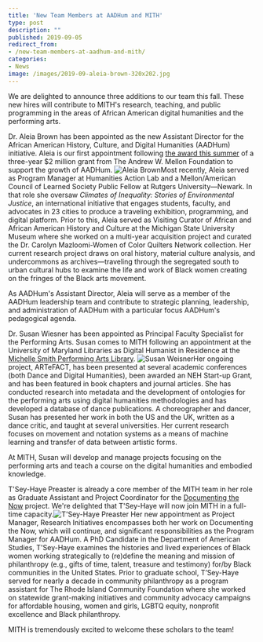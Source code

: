 ```yaml
---
title: 'New Team Members at AADHum and MITH'
type: post
description: ""
published: 2019-09-05
redirect_from: 
- /new-team-members-at-aadhum-and-mith/
categories:
- News
image: /images/2019-09-aleia-brown-320x202.jpg
---
```

We are delighted to announce three additions to our team this fall. These new hires will contribute to MITH's research, teaching, and public programming in the areas of African American digital humanities and the performing arts.

Dr. Aleia Brown has been appointed as the new Assistant Director for the African American History, Culture, and Digital Humanities (AADHum) initiative. Aleia is our first appointment following [the award this summer](https://today.umd.edu/articles/mellon-foundation-awards-28m-research-digitization-humanities-3149b8cd-34a5-4a21-af14-2a9c34ef8c2b) of a three-year \$2 million grant from The Andrew W. Mellon Foundation to support the growth of AADHum. ![Aleia Brown](/images/2019-09-aleia-brown-320x202.jpg)Most recently, Aleia served as Program Manager at Humanities Action Lab and a Mellon/American Council of Learned Society Public Fellow at Rutgers University—Newark. In that role she oversaw _Climates of Inequality: Stories of Environmental Justice_, an international initiative that engages students, faculty, and advocates in 23 cities to produce a traveling exhibition, programming, and digital platform. Prior to this, Aleia served as Visiting Curator of African and African American History and Culture at the Michigan State University Museum where she worked on a multi-year acquisition project and curated the Dr. Carolyn Mazloomi-Women of Color Quilters Network collection. Her current research project draws on oral history, material culture analysis, and undercommons as archives—traveling through the segregated south to urban cultural hubs to examine the life and work of Black women creating on the fringes of the Black arts movement.

As AADHum's Assistant Director, Aleia will serve as a member of the AADHum leadership team and contribute to strategic planning, leadership, and administration of AADHum with a particular focus AADHum's pedagogical agenda.

Dr. Susan Wiesner has been appointed as Principal Faculty Specialist for the Performing Arts. Susan comes to MITH following an appointment at the University of Maryland Libraries as Digital Humanist in Residence at the [Michelle Smith Performing Arts Library](https://www.lib.umd.edu/mspal). ![Susan Weisner](/images/2019-09-susan-weisner-320x202.jpg)Her ongoing project, ARTeFACT, has been presented at several academic conferences (both Dance and Digital Humanities), been awarded an NEH Start-up Grant, and has been featured in book chapters and journal articles. She has conducted research into metadata and the development of ontologies for the performing arts using digital humanities methodologies and has developed a database of dance publications. A choreographer and dancer, Susan has presented her work in both the US and the UK, written as a dance critic, and taught at several universities. Her current research focuses on movement and notation systems as a means of machine learning and transfer of data between artistic forms.

At MITH, Susan will develop and manage projects focusing on the performing arts and teach a course on the digital humanities and embodied knowledge.

T'Sey-Haye Preaster is already a core member of the MITH team in her role as Graduate Assistant and Project Coordinator for the [Documenting the Now](https://www.docnow.io/) project. We're delighted that T'Sey-Haye will now join MITH in a full-time capacity.![T'Sey-Haye Preaster](/images/2018-11-58D36689FB2A4999A198EE6E801D48E0-320x202.jpg) Her new appointment as Project Manager, Research Initiatives encompasses both her work on Documenting the Now, which will continue, and significant responsibilities as the Program Manager for AADHum. A PhD Candidate in the Department of American Studies, T'Sey-Haye examines the histories and lived experiences of Black women working strategically to (re)define the meaning and mission of philanthropy (e.g., gifts of time, talent, treasure and testimony) for/by Black communities in the United States. Prior to graduate school, T’Sey-Haye served for nearly a decade in community philanthropy as a program assistant for The Rhode Island Community Foundation where she worked on statewide grant-making initiatives and community advocacy campaigns for affordable housing, women and girls, LGBTQ equity, nonprofit excellence and Black philanthropy.

MITH is tremendously excited to welcome these scholars to the team!
